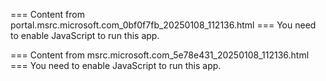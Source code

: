 === Content from portal.msrc.microsoft.com_0bf0f7fb_20250108_112136.html ===
You need to enable JavaScript to run this app.

=== Content from msrc.microsoft.com_5e78e431_20250108_112136.html ===
You need to enable JavaScript to run this app.
